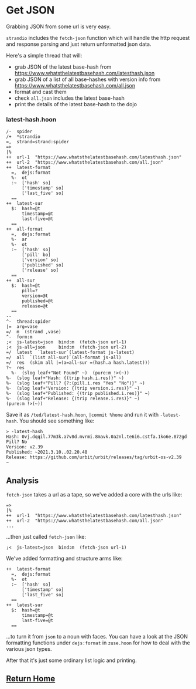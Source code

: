 # Get JSON

Grabbing JSON from some url is very easy. 

`strandio` includes the `fetch-json` function which will handle the http request and response parsing and just return unformatted json data.

Here's a simple thread that will: 
- grab JSON of the latest base-hash from https://www.whatsthelatestbasehash.com/latesthash.json
- grab JSON of a list of all base-hashes with version info from https://www.whatsthelatestbasehash.com/all.json
- format and cast them
- check `all.json` includes the latest base-hash
- print the details of the latest base-hash to the dojo

### latest-hash.hoon
```
/-  spider
/+  *strandio
=,  strand=strand:spider
=>
|%
++  url-1  "https://www.whatsthelatestbasehash.com/latesthash.json"
++  url-2  "https://www.whatsthelatestbasehash.com/all.json"
++  latest-format
  =,  dejs:format
  %-  ot
  :~  ['hash' so]
      ['timestamp' so]
      ['last_five' so]
  ==
++  latest-sur
  $:  hash=@t
      timestamp=@t
      last-five=@t
  ==
++  all-format
  =,  dejs:format
  %-  ar
  %-  ot
  :~  ['hash' so]
      ['pill' bo]
      ['version' so]
      ['published' so]
      ['release' so]
  ==
++  all-sur
  $:  hash=@t
      pill=?
      version=@t
      published=@t
      release=@t
  ==
--
^-  thread:spider
|=  arg=vase
=/  m  (strand ,vase)
^-  form:m
;<  js-latest=json  bind:m  (fetch-json url-1)
;<  js-all=json     bind:m  (fetch-json url-2)
=/  latest  `latest-sur`(latest-format js-latest)
=/  all  `(list all-sur)`(all-format js-all)
=/  res  (skim all |=(a=all-sur =(hash.a hash.latest)))
?~  res
  %-  (slog leaf+"Not Found" ~)  (pure:m !>(~))
%-  (slog leaf+"Hash: {(trip hash.i.res)}" ~)
%-  (slog leaf+"Pill? {?:(pill.i.res "Yes" "No")}" ~)
%-  (slog leaf+"Version: {(trip version.i.res)}" ~)
%-  (slog leaf+"Published: {(trip published.i.res)}" ~)
%-  (slog leaf+"Release: {(trip release.i.res)}" ~)
(pure:m !>(~))
```

Save it as `/ted/latest-hash.hoon`, `|commit %home` and run it with `-latest-hash`. You should see something like:

```
> -latest-hash
Hash: 0vj.dqqil.77m3k.a7v8d.mvrmi.8mavk.0a2nl.te6i6.cstfa.1ko6e.872gd
Pill? No
Version: v2.39
Published: ~2021.3.10..02.20.48
Release: https://github.com/urbit/urbit/releases/tag/urbit-os-v2.39
~
```

## Analysis 

`fetch-json` takes a url as a tape, so we've added a core with the urls like:

```
=>
|%
++  url-1  "https://www.whatsthelatestbasehash.com/latesthash.json"
++  url-2  "https://www.whatsthelatestbasehash.com/all.json"
...
```

...then just called `fetch-json` like:

```
;<  js-latest=json  bind:m  (fetch-json url-1)
```

We've added formatting and structure arms like:

```
++  latest-format
  =,  dejs:format
  %-  ot
  :~  ['hash' so]
      ['timestamp' so]
      ['last_five' so]
  ==
++  latest-sur
  $:  hash=@t
      timestamp=@t
      last-five=@t
  ==
```

...to turn it from `json` to a noun with faces. You can have a look at the JSON formatting functions under `dejs:format` in `zuse.hoon` for how to deal with the various json types.

After that it's just some ordinary list logic and printing.

## [Return Home](../index.md)
